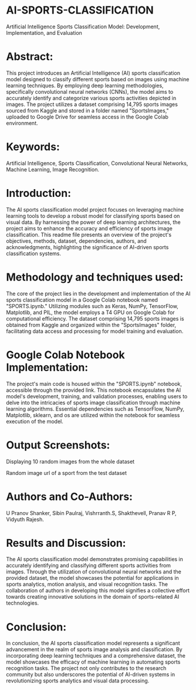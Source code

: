# AI-SPORTS-CLASSIFICATION
Artificial Intelligence Sports Classification Model: Development, Implementation, and Evaluation

# Abstract:
This project introduces an Artificial Intelligence (AI) sports classification model designed to classify different sports based on images using machine learning techniques. By employing deep learning methodologies, specifically convolutional neural networks (CNNs), the model aims to accurately identify and categorize various sports activities depicted in images. The project utilizes a dataset comprising 14,795 sports images sourced from Kaggle and stored in a folder named "SportsImages," uploaded to Google Drive for seamless access in the Google Colab environment.

# Keywords: 
Artificial Intelligence, Sports Classification, Convolutional Neural Networks, Machine Learning, Image Recognition.

# Introduction:
The AI sports classification model project focuses on leveraging machine learning tools to develop a robust model for classifying sports based on visual data. By harnessing the power of deep learning architectures, the project aims to enhance the accuracy and efficiency of sports image classification. This readme file presents an overview of the project's objectives, methods, dataset, dependencies, authors, and acknowledgments, highlighting the significance of AI-driven sports classification systems.

# Methodology and techniques used:
The core of the project lies in the development and implementation of the AI sports classification model in a Google Colab notebook named "SPORTS.ipynb." Utilizing modules such as Keras, NumPy, TensorFlow, Matplotlib, and PIL, the model employs a T4 GPU on Google Colab for computational efficiency. The dataset comprising 14,795 sports images is obtained from Kaggle and organized within the "SportsImages" folder, facilitating data access and processing for model training and evaluation. 

# Google Colab Notebook Implementation:
The project's main code is housed within the "SPORTS.ipynb" notebook, accessible through the provided link. This notebook encapsulates the AI model's development, training, and validation processes, enabling users to delve into the intricacies of sports image classification through machine learning algorithms. Essential dependencies such as TensorFlow, NumPy, Matplotlib, sklearn, and os are utilized within the notebook for seamless execution of the model.

# Output Screenshots:
Displaying 10 random images from the whole dataset

Random image url of a sport from the test dataset
             

# Authors and Co-Authors:
U Pranov Shanker, 
Sibin Paulraj, 
Vishrranth.S, 
Shakthevell, 
Pranav R P, 
Vidyuth Rajesh.

# Results and Discussion:
The AI sports classification model demonstrates promising capabilities in accurately identifying and classifying different sports activities from images. Through the utilization of convolutional neural networks and the provided dataset, the model showcases the potential for applications in sports analytics, motion analysis, and visual recognition tasks. The collaboration of authors in developing this model signifies a collective effort towards creating innovative solutions in the domain of sports-related AI technologies.


# Conclusion:
In conclusion, the AI sports classification model represents a significant advancement in the realm of sports image analysis and classification. By incorporating deep learning techniques and a comprehensive dataset, the model showcases the efficacy of machine learning in automating sports recognition tasks. The project not only contributes to the research community but also underscores the potential of AI-driven systems in revolutionizing sports analytics and visual data processing.

 

